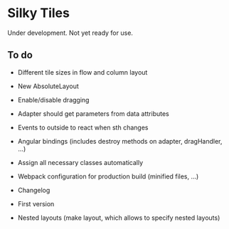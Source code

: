 # Silky Tiles

Under development. Not yet ready for use.

## To do

* Different tile sizes in flow and column layout
* New AbsoluteLayout
* Enable/disable dragging
* Adapter should get parameters from data attributes
* Events to outside to react when sth changes
* Angular bindings (includes destroy methods on adapter, dragHandler, ...)
* Assign all necessary classes automatically
* Webpack configuration for production build (minified files, ...)
* Changelog
* First version

* Nested layouts (make layout, which allows to specify nested layouts)
